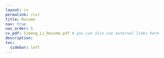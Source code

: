 ```yaml
---
layout: cv
permalink: /cv/
title: Resume
nav: true
nav_order: 5
cv_pdf: Simeng_Li_Resume.pdf # you can also use external links here
description:
toc:
  sidebar: left
---
```

